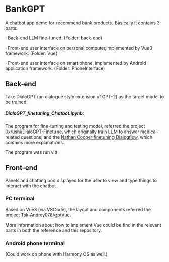 # BankGPT

A chatbot app demo for recommend bank products. Basically it contains 3 parts:

· Back-end LLM fine-tuned. (Folder: back-end)

· Front-end user interface on personal computer,implemented by Vue3 framework. (Folder: Vue)

· Front-end user interface on smart phone, implemented by Android application framework. (Folder: PhoneInterface)

## Back-end

Take DialoGPT (an dialogue style extension of GPT-2) as the target model to be trained.

##### DialoGPT_finetuning_Chatbot.ipynb: 
The program for fine-tuning and testing model, referred the project [0xrushi/DialoGPT-Finetune](https://github.com/0xrushi/DialoGPT-Finetune), which originally train LLM to answer medical-related questions; and the [Nathan Cooper finetuning Dialogflow](https://nathancooper.io/i-am-a-nerd/chatbot/deep-learning/gpt2/2020/05/12/chatbot-part-1.html), which contains more explanations.

The program was run via 

## Front-end

Panels and chatting box displayed for the user to view and type things to interact with the chatbot.

### PC terminal

Based on Vue3 (via VSCode), the layout and components referred the project [Tsk-Andrey078/gptVue](https://github.com/Tsk-Andrey078/gptVue).

More information about how to implement Vue could be find in the relevant parts in both the reference and this repository.

### Android phone terminal

(Could work on phone with Harmony OS as well.)

